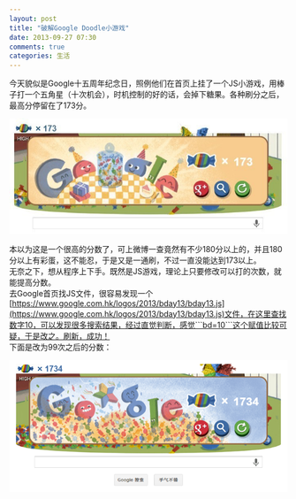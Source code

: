 ```yaml
---
layout: post
title: "破解Google Doodle小游戏"
date: 2013-09-27 07:30
comments: true
categories: 生活
---
```


今天貌似是Google十五周年纪念日，照例他们在首页上挂了一个JS小游戏，用棒子打一个五角星（十次机会），时机控制的好的话，会掉下糖果。各种刷分之后，最高分停留在了173分。

![Alt text](/upload/googledoodle1.jpg)

本以为这是一个很高的分数了，可上微博一查竟然有不少180分以上的，并且180分以上有彩蛋，这不能忍，于是又是一通刷，不过一直没能达到173以上。  
无奈之下，想从程序上下手。既然是JS游戏，理论上只要修改可以打的次数，就能提高分数。  
去Google首页找JS文件，很容易发现一个[https://www.google.com.hk/logos/2013/bday13/bday13.js](https://www.google.com.hk/logos/2013/bday13/bday13.js)文件，在这里查找数字10，可以发现很多搜索结果，经过直觉判断，感觉```bd=10```这个赋值比较可疑，于是改之。刷新，成功！  
下面是改为99次之后的分数：

![Alt text](/upload/googledoodle2.png)